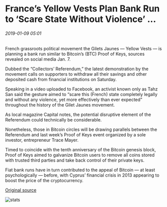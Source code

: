 # France’s Yellow Vests Plan Bank Run to ‘Scare State Without Violence’ ...

###### 2019-01-09 05:01

French grassroots political movement the Gilets Jaunes — Yellow Vests — is planning a bank run similar to Bitcoin’s (BTC) Proof of Keys, sources revealed on social media Jan. 7.

Dubbed the “Collectors’ Referendum,” the latest demonstration by the movement calls on supporters to withdraw all their savings and other deposited cash from financial institutions on Saturday.

Speaking in a video uploaded to Facebook, an activist known only as Tahz San said the gesture aimed to “scare this (French) state completely legally and without any violence, yet more effectively than ever expected” throughout the history of the Gilet Jaunes movement.

As local magazine Capital notes, the potential disruptive element of the Referendum could technically be considerable.

Nonetheless, those in Bitcoin circles will be drawing parallels between the Referendum and last week’s Proof of Keys event organized by a sole investor, entrepreneur Trace Mayer.

Timed to coincide with the tenth anniversary of the Bitcoin genesis block, Proof of Keys aimed to galvanize Bitcoin users to remove all coins stored with trusted third parties and take back control of their private keys.

Fiat bank runs have in turn contributed to the appeal of Bitcoin — at least psychologically — before, with Cyprus’ financial crisis in 2013 appearing to boost the price of the cryptocurrency.

[Original source](https://cointelegraph.com/news/frances-yellow-vests-plan-bank-run-to-scare-state-without-violence)

![stats](https://c.statcounter.com/11760860/0/a89fa40b/1/ "stats")
